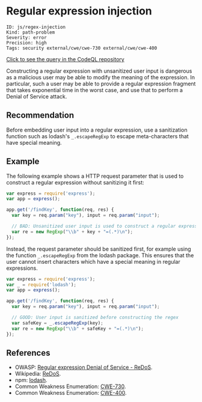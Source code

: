 # Regular expression injection

```
ID: js/regex-injection
Kind: path-problem
Severity: error
Precision: high
Tags: security external/cwe/cwe-730 external/cwe/cwe-400

```
[Click to see the query in the CodeQL repository](https://github.com/github/codeql/tree/main/javascript/ql/src/Security/CWE-730/RegExpInjection.ql)

Constructing a regular expression with unsanitized user input is dangerous as a malicious user may be able to modify the meaning of the expression. In particular, such a user may be able to provide a regular expression fragment that takes exponential time in the worst case, and use that to perform a Denial of Service attack.


## Recommendation
Before embedding user input into a regular expression, use a sanitization function such as lodash's `_.escapeRegExp` to escape meta-characters that have special meaning.


## Example
The following example shows a HTTP request parameter that is used to construct a regular expression without sanitizing it first:


```javascript
var express = require('express');
var app = express();

app.get('/findKey', function(req, res) {
  var key = req.param("key"), input = req.param("input");

  // BAD: Unsanitized user input is used to construct a regular expression
  var re = new RegExp("\\b" + key + "=(.*)\n");
});

```
Instead, the request parameter should be sanitized first, for example using the function `_.escapeRegExp` from the lodash package. This ensures that the user cannot insert characters which have a special meaning in regular expressions.


```javascript
var express = require('express');
var _ = require('lodash');
var app = express();

app.get('/findKey', function(req, res) {
  var key = req.param("key"), input = req.param("input");

  // GOOD: User input is sanitized before constructing the regex
  var safeKey = _.escapeRegExp(key);
  var re = new RegExp("\\b" + safeKey + "=(.*)\n");
});

```

## References
* OWASP: [Regular expression Denial of Service - ReDoS](https://www.owasp.org/index.php/Regular_expression_Denial_of_Service_-_ReDoS).
* Wikipedia: [ReDoS](https://en.wikipedia.org/wiki/ReDoS).
* npm: [lodash](https://www.npmjs.com/package/lodash).
* Common Weakness Enumeration: [CWE-730](https://cwe.mitre.org/data/definitions/730.html).
* Common Weakness Enumeration: [CWE-400](https://cwe.mitre.org/data/definitions/400.html).
